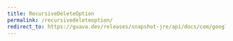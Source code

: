 ```yaml
---
title: RecursiveDeleteOption
permalink: /recursivedeleteoption/
redirect_to: https://guava.dev/releases/snapshot-jre/api/docs/com/google/common/io/RecursiveDeleteOption.html
---
```

